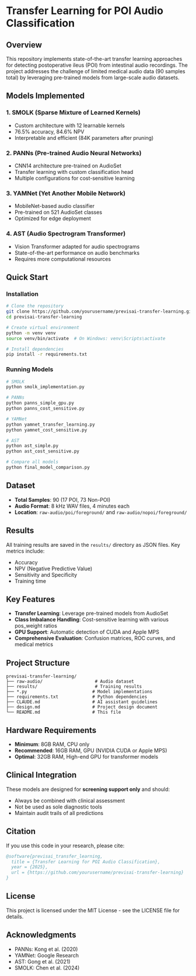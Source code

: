 # Transfer Learning for POI Audio Classification

## Overview

This repository implements state-of-the-art transfer learning approaches for detecting postoperative ileus (POI) from intestinal audio recordings. The project addresses the challenge of limited medical audio data (90 samples total) by leveraging pre-trained models from large-scale audio datasets.

## Models Implemented

### 1. **SMOLK** (Sparse Mixture of Learned Kernels)
- Custom architecture with 12 learnable kernels
- 76.5% accuracy, 84.6% NPV
- Interpretable and efficient (84K parameters after pruning)

### 2. **PANNs** (Pre-trained Audio Neural Networks)
- CNN14 architecture pre-trained on AudioSet
- Transfer learning with custom classification head
- Multiple configurations for cost-sensitive learning

### 3. **YAMNet** (Yet Another Mobile Network)
- MobileNet-based audio classifier
- Pre-trained on 521 AudioSet classes
- Optimized for edge deployment

### 4. **AST** (Audio Spectrogram Transformer)
- Vision Transformer adapted for audio spectrograms
- State-of-the-art performance on audio benchmarks
- Requires more computational resources

## Quick Start

### Installation

```bash
# Clone the repository
git clone https://github.com/yourusername/previsai-transfer-learning.git
cd previsai-transfer-learning

# Create virtual environment
python -m venv venv
source venv/bin/activate  # On Windows: venv\Scripts\activate

# Install dependencies
pip install -r requirements.txt
```

### Running Models

```bash
# SMOLK
python smolk_implementation.py

# PANNs
python panns_simple_gpu.py
python panns_cost_sensitive.py

# YAMNet
python yamnet_transfer_learning.py
python yamnet_cost_sensitive.py

# AST
python ast_simple.py
python ast_cost_sensitive.py

# Compare all models
python final_model_comparison.py
```

## Dataset

- **Total Samples**: 90 (17 POI, 73 Non-POI)
- **Audio Format**: 8 kHz WAV files, 4 minutes each
- **Location**: `raw-audio/poi/foreground/` and `raw-audio/nopoi/foreground/`

## Results

All training results are saved in the `results/` directory as JSON files. Key metrics include:
- Accuracy
- NPV (Negative Predictive Value)
- Sensitivity and Specificity
- Training time

## Key Features

- **Transfer Learning**: Leverage pre-trained models from AudioSet
- **Class Imbalance Handling**: Cost-sensitive learning with various pos_weight ratios
- **GPU Support**: Automatic detection of CUDA and Apple MPS
- **Comprehensive Evaluation**: Confusion matrices, ROC curves, and medical metrics

## Project Structure

```
previsai-transfer-learning/
├── raw-audio/                    # Audio dataset
├── results/                      # Training results
├── *.py                         # Model implementations
├── requirements.txt             # Python dependencies
├── CLAUDE.md                    # AI assistant guidelines
├── design.md                    # Project design document
└── README.md                    # This file
```

## Hardware Requirements

- **Minimum**: 8GB RAM, CPU only
- **Recommended**: 16GB RAM, GPU (NVIDIA CUDA or Apple MPS)
- **Optimal**: 32GB RAM, High-end GPU for transformer models

## Clinical Integration

These models are designed for **screening support only** and should:
- Always be combined with clinical assessment
- Not be used as sole diagnostic tools
- Maintain audit trails of all predictions

## Citation

If you use this code in your research, please cite:

```bibtex
@software{previsai_transfer_learning,
  title = {Transfer Learning for POI Audio Classification},
  year = {2025},
  url = {https://github.com/yourusername/previsai-transfer-learning}
}
```

## License

This project is licensed under the MIT License - see the LICENSE file for details.

## Acknowledgments

- PANNs: Kong et al. (2020)
- YAMNet: Google Research
- AST: Gong et al. (2021)
- SMOLK: Chen et al. (2024)